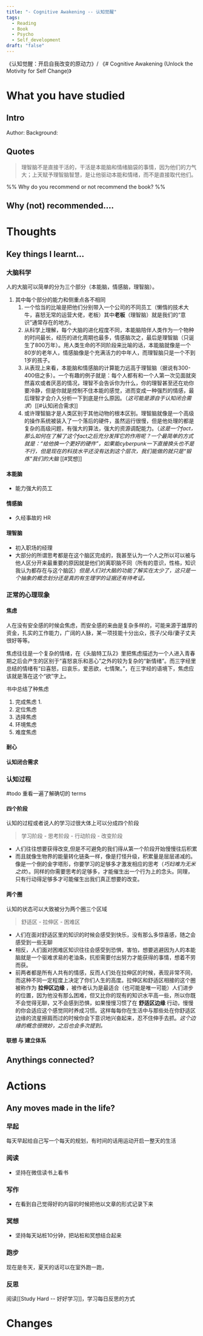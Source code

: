 ```yaml
---
title: "- Cognitive Awakening -- 认知觉醒"
tags:
  - Reading
  - Book
  - Psycho
  - Self_development
draft: "false"
---
```

《认知觉醒：开启自我改变的原动力》/ 《# Cognitive Awakening (Unlock the Motivity for Self Change)》
# What you have studied

## Intro
Author:
Background:

## Quotes
> 理智脑不是直接干活的，干活是本能脑和情绪脑袋的事情，因为他们的力气大；上天赋予理智脑智慧，是让他驱动本能和情绪，而不是直接取代他们。

%% Why do you recommend or not recommend the book? %%
## Why (not) recommended....



# Thoughts
## Key things I learnt...

### 大脑科学
人的大脑可以简单的分为三个部分（本能脑，情感脑，理智脑）。
1. 其中每个部分的能力和侧重点各不相同
	1. 一个恰当的比喻是把他们分别带入一个公司的不同员工（懒惰的技术大牛，喜怒无常的运营大佬，老板）其中**老板**（理智脑）就是我们的“意识”通常存在的地方。
	2. 从科学上理解，每个大脑的进化程度不同，本能脑陪伴人类作为一个物种的时间最长，经历的进化周期也最多，情感脑次之，最后是理智脑（只诞生了800万年）。用人类生命的不同阶段来比喻的话，本能脑就像是一个80岁的老年人，情感脑像是个充满活力的中年人，而理智脑只是一个不到1岁的孩子。
	3. 从表现上来看，本能脑和情感脑的计算能力远高于理智脑（据说有300-400倍之多）。一个有趣的例子就是：每个人都有和一个人第一次见面就突然喜欢或者厌恶的情况，理智不会告诉你为什么，你的理智甚至还在劝你要冷静，但是你就是控制不住本能的感觉，进而变成一种强烈的情感，最后理智才会介入分析一下到底是什么原因。（*这可能是源自于认知闭合需求*）[[#认知闭合需求]]
	4. 或许理智脑才是人类区别于其他动物的根本区别。理智脑就像是一个高级的操作系统被装入了一个落后的硬件，虽然运行很慢，但是他处理的都是复杂的高级问题，有强大的算法，强大的资源调配能力。（*这是一个fact，那么如何在了解了这个fact之后充分发挥它的作用呢？一个最简单的方式就是：“给他换一个更好的硬件”，如果能cyberpunk一下直接换头也不是不行，但是现在的科技水平还没有达到这个层次，我们能做的就只是“锻炼“我们的大脑* [[#冥想]] 
#### 本能脑
- 能力强大的员工

#### 情感脑
- 久经事故的 HR

#### 理智脑
- 初入职场的经理
- 大部分的所谓思考都是在这个脑区完成的，我甚至认为一个人之所以可以被与他人区分开来最重要的原因就是他们的离职脑不同（所有的意识，性格，知识我认为都存在与这个脑区）*但是人们对大脑的功能了解实在太少了，这只是一个抽象的概念划分还是真的有生理学的证据还有待考证。*

### 正常的心理现象
#### 焦虑
人在没有安全感的时候会焦虑，而安全感的来由是复杂多样的，可能来源于雄厚的资金，扎实的工作能力，广阔的人脉，某一项技能十分出众，孩子/父母/妻子丈夫很好等等。

焦虑往往是一个复杂的情绪，在《头脑特工队2》里把焦虑描述为一个人进入青春期之后会产生的区别于“喜怒哀乐和恶心”之外的较为复杂的“新情绪”。而三字经里总结的情绪有“曰喜怒，曰哀乐，爱恶欲，七情聚。”，在三字经的语境下，焦虑应该就是落在这个“欲”字上。

书中总结了种焦虑
1. 完成焦虑
	1. 
2. 定位焦虑
3. 选择焦虑
4. 环境焦虑
5. 难度焦虑



#### 耐心




#### 认知闭合需求


### 认知过程
#todo 重看一遍了解确切的 terms

#### 四个阶段
认知的过程或者说人的学习过很大体上可以分成四个阶段
> 学习阶段 - 思考阶段 - 行动阶段 - 改变阶段
- 人们往往想要获得改变,但是不可避免的我们得从第一个阶段开始慢慢往后积累
- 而且就像生物界的能量转化链条一样，像是打怪升级，积累量是层层递减的。像是一个倒的金字塔形，你要学习的足够多才激发相应的思考（*巧妇难为无米之炊*）。同样的你需要思考的足够多，才能催生出一个行为上的念头。同理，只有行动得足够多才可能催生出我们真正想要的改变。

#### 两个圈
认知的状态可以大致被分为两个圈三个区域
> 舒适区 - 拉伸区 - 困难区
- 人们在面对舒适区里的知识的时候会感受到快乐，没有那么多惊喜感，随之会感受到一些无聊
- 相反，人们面对困难区知识往往会感受到恐惧，害怕，想要逃避因为人的本能脑就是一个驱难求易的老油条，抗拒需要付出努力才能获得的事情，想着不劳而获。
- 前两者都是所有人共有的情感，反而人们处在拉伸区的时候，表现非常不同，而这种不同一定程度上决定了你们人生的高度。拉伸区和舒适区相接的这个圈被称作为 **拉伸区边缘** ，被作者认为是最适合（也可能是唯一可能）人们进步的位置，因为他没有那么困难，但又比你的现有的知识水平高一些，所以你既不会觉得无聊，又不会感到恐惧，如果慢慢习惯了在 **舒适区边缘** 行动，慢慢的你会适应这个感觉同时养成习惯。这样每每你在生活中与那些处在你舒适区边缘的流星擦肩而过的时候你会下意识地兴奋起来，忍不住伸手去抓。*这个边缘的概念很微妙，之后也会多次提到。*


#### 联想 与 建立体系







## Anythings connected?



# Actions
## Any moves made in the life?

### 早起
每天早起给自己写一个每天的规划，有时间的话用运动开启一整天的生活

### 阅读
- 坚持在微信读书上看书

### 写作
- 在看到自己觉得好的内容的时候把他以文章的形式记录下来

### 冥想
- 坚持每天站桩10分钟，把站桩和冥想结合起来

### 跑步
现在是冬天，夏天的话可以在室外跑一跑，

### 反思
阅读[[Study Hard -- 好好学习]]，学习每日反思的方式

# Changes

